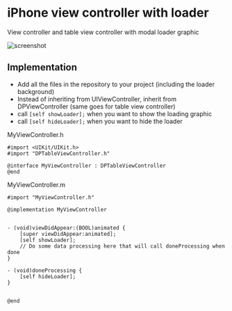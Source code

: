 iPhone view controller with loader
==================================

View controller and table view controller with modal loader graphic

![screenshot](https://raw.github.com/wildfish/iPhone-view-controller-with-loader/master/screenshot.png)

Implementation
----
* Add all the files in the repository to your project (including the loader background)
* Instead of inheriting from UIViewController, inherit from DPViewController (same goes for table view controller)
* call ```[self showLoader];``` when you want to show the loading graphic 
* call ```[self hideLoader];``` when you want to hide the loader

	
MyViewController.h
```
#import <UIKit/UIKit.h>
#import "DPTableViewController.h"

@interface MyViewController : DPTableViewController
@end
```

MyViewController.m
```
#import "MyViewController.h"

@implementation MyViewController


- (void)viewDidAppear:(BOOL)animated {
    [super viewDidAppear:animated];
    [self showLoader];
    // Do some data processing here that will call doneProcessing when done
}

- (void)doneProcessing {
    [self hideLoader];
}


@end
```
